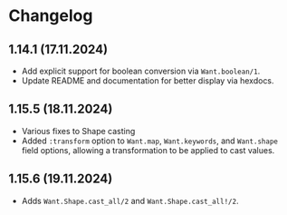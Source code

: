# Changelog

## 1.14.1 (17.11.2024)

* Add explicit support for boolean conversion via `Want.boolean/1`.
* Update README and documentation for better display via hexdocs.

## 1.15.5 (18.11.2024)

* Various fixes to Shape casting
* Added `:transform` option to `Want.map`, `Want.keywords`, and `Want.shape` field options, allowing a transformation to be applied to cast values.

## 1.15.6 (19.11.2024)

* Adds `Want.Shape.cast_all/2` and `Want.Shape.cast_all!/2`.